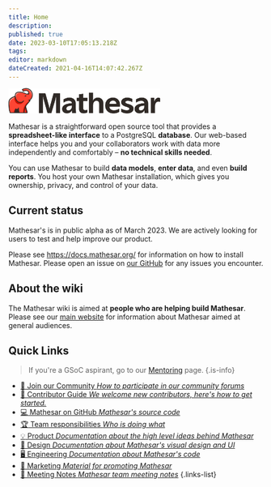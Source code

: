 ```yaml
---
title: Home
description: 
published: true
date: 2023-03-10T17:05:13.218Z
tags: 
editor: markdown
dateCreated: 2021-04-16T14:07:42.267Z
---
```


<img src="/mathesar_primary_shaded_hor_rgb.png" width=300px alt="Mathesar logo"/>

Mathesar is a straightforward open source tool that provides a **spreadsheet-like interface** to a PostgreSQL **database**. Our web-based interface helps you and your collaborators work with data more independently and comfortably – **no technical skills needed**.

You can use Mathesar to build **data models**, **enter data**, and even **build reports**. You host your own Mathesar installation, which gives you ownership, privacy, and control of your data.

## Current status
Mathesar's is in public alpha as of March 2023. We are actively looking for users to test and help improve our product.

Please see https://docs.mathesar.org/ for information on how to install Mathesar. Please open an issue on [our GitHub](https://github.com/centerofci/mathesar) for any issues you encounter.

## About the wiki
The Mathesar wiki is aimed at **people who are helping build Mathesar**. Please see our [main website](https://mathesar.org) for information about Mathesar aimed at general audiences.

## Quick Links
> If you're a GSoC aspirant, go to our [Mentoring](/en/community/mentoring) page.
{.is-info}

- [:busts_in_silhouette: Join our Community *How to participate in our community forums*](./community.md)
- [:scroll: Contributor Guide *We welcome new contributors, here's how to get started.*](./community/contributing.md)
- [:computer: Mathesar on GitHub *Mathesar's source code*](https://github.com/centerofci/mathesar)
- [:trophy: Team responsibilities *Who is doing what*](./responsibilities.md)
- [:bulb: Product *Documentation about the high level ideas behind Mathesar*](./product.md)
- [:art: Design *Documentation about Mathesar's visual design and UI*](./design.md)
- [:desktop_computer: Engineering *Documentation about Mathesar's code*](./engineering.md)
- [:loudspeaker: Marketing *Material for promoting Mathesar*](./marketing.md)
- [:memo: Meeting Notes *Mathesar team meeting notes*](./meeting-notes.md)
{.links-list}